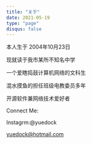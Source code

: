```yaml
---
title: "关于"
date: 2021-05-19
type: "page"
disqus: false
---
```


本人生于 2004年10月23日

现就读于我市某所不知名中学

一个爱瞎捣鼓计算机网络的文科生

混水摸鱼的担任班级电教委员多年

开源软件兼网络技术爱好者

Connect Me:

Instagrm:@yuedock

yuedock@hotmail.com

